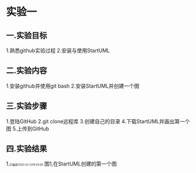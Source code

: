 # 实验一

## 一.实验目标

1.熟悉github实验过程
2.安装与使用StartUML

## 二.实验内容

1.安装github并使用git bash
2.安装StartUML并创建一个图

## 三.实验步骤

1.登陆GitHub
2.git clone远程库
3.创建自己的目录
4.下载StartUML并画出第一个图
5.上传到GitHub


## 四.实验结果

1.<img src="/Users/dingyunxin/Library/Application Support/typora-user-images/截屏2020-02-2419.44.08.png" alt="截屏2020-02-2419.44.08" style="zoom:50%;" />
图1,在StartUML创建的第一个图

